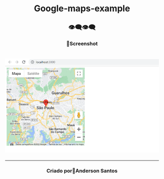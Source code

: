 <h1 align="center">Google-maps-example</h1>

<h2 align="center">👁‍🗨👁‍🗨</h2>
<h3 align="center">📸Screenshot</h3>
<p>
<h1 align="center"><img src="./img/Screenshot.png"></h1>

---

<h3 align="center">Criado por🤖Anderson Santos</h3>